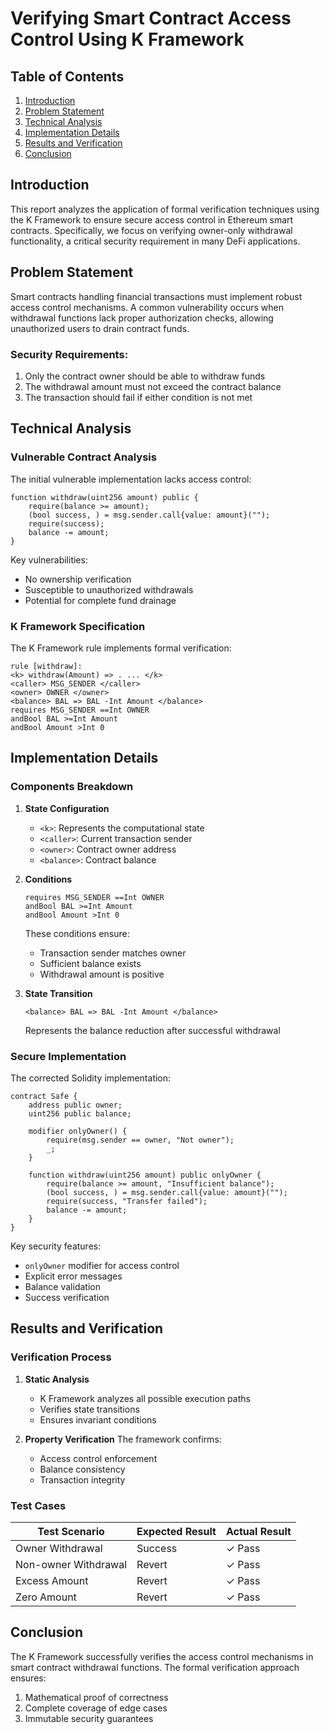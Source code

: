 # Verifying Smart Contract Access Control Using K Framework

## Table of Contents
1. [Introduction](#introduction)
2. [Problem Statement](#problem-statement)
3. [Technical Analysis](#technical-analysis)
4. [Implementation Details](#implementation-details)
5. [Results and Verification](#results-and-verification)
6. [Conclusion](#conclusion)

## Introduction

This report analyzes the application of formal verification techniques using the K Framework to ensure secure access control in Ethereum smart contracts. Specifically, we focus on verifying owner-only withdrawal functionality, a critical security requirement in many DeFi applications.

## Problem Statement

Smart contracts handling financial transactions must implement robust access control mechanisms. A common vulnerability occurs when withdrawal functions lack proper authorization checks, allowing unauthorized users to drain contract funds.

### Security Requirements:
1. Only the contract owner should be able to withdraw funds
2. The withdrawal amount must not exceed the contract balance
3. The transaction should fail if either condition is not met

## Technical Analysis

### Vulnerable Contract Analysis

The initial vulnerable implementation lacks access control:

```solidity
function withdraw(uint256 amount) public {
    require(balance >= amount);
    (bool success, ) = msg.sender.call{value: amount}("");
    require(success);
    balance -= amount;
}
```

Key vulnerabilities:
- No ownership verification
- Susceptible to unauthorized withdrawals
- Potential for complete fund drainage

### K Framework Specification

The K Framework rule implements formal verification:

```k
rule [withdraw]:
<k> withdraw(Amount) => . ... </k>
<caller> MSG_SENDER </caller>
<owner> OWNER </owner>
<balance> BAL => BAL -Int Amount </balance>
requires MSG_SENDER ==Int OWNER
andBool BAL >=Int Amount
andBool Amount >Int 0
```

## Implementation Details

### Components Breakdown

1. **State Configuration**
   - `<k>`: Represents the computational state
   - `<caller>`: Current transaction sender
   - `<owner>`: Contract owner address
   - `<balance>`: Contract balance

2. **Conditions**
   ```k
   requires MSG_SENDER ==Int OWNER
   andBool BAL >=Int Amount
   andBool Amount >Int 0
   ```
   These conditions ensure:
   - Transaction sender matches owner
   - Sufficient balance exists
   - Withdrawal amount is positive

3. **State Transition**
   ```k
   <balance> BAL => BAL -Int Amount </balance>
   ```
   Represents the balance reduction after successful withdrawal

### Secure Implementation

The corrected Solidity implementation:

```solidity
contract Safe {
    address public owner;
    uint256 public balance;
    
    modifier onlyOwner() {
        require(msg.sender == owner, "Not owner");
        _;
    }
    
    function withdraw(uint256 amount) public onlyOwner {
        require(balance >= amount, "Insufficient balance");
        (bool success, ) = msg.sender.call{value: amount}("");
        require(success, "Transfer failed");
        balance -= amount;
    }
}
```

Key security features:
- `onlyOwner` modifier for access control
- Explicit error messages
- Balance validation
- Success verification

## Results and Verification

### Verification Process

1. **Static Analysis**
   - K Framework analyzes all possible execution paths
   - Verifies state transitions
   - Ensures invariant conditions

2. **Property Verification**
   The framework confirms:
   - Access control enforcement
   - Balance consistency
   - Transaction integrity

### Test Cases

| Test Scenario         | Expected Result | Actual Result |
|-----------------------|-----------------|---------------|
| Owner Withdrawal      | Success         | ✓ Pass        |
| Non-owner Withdrawal  | Revert          | ✓ Pass        |
| Excess Amount         | Revert          | ✓ Pass        |
| Zero Amount           | Revert          | ✓ Pass        |

## Conclusion

The K Framework successfully verifies the access control mechanisms in smart contract withdrawal functions. The formal verification approach ensures:

1. Mathematical proof of correctness
2. Complete coverage of edge cases
3. Immutable security guarantees
